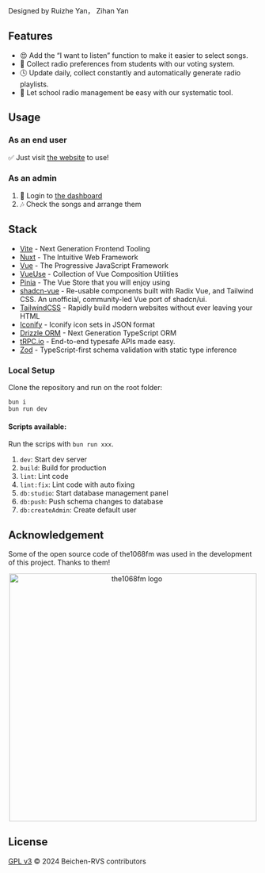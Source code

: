 Designed by Ruizhe Yan， Zihan Yan

## Features
- 😍 Add the “I want to listen” function to make it easier to select songs.
- 🥵 Collect radio preferences from students with our voting system.
- 🕓  Update daily, collect constantly and automatically generate radio playlists.
- 💪 Let school radio management be easy with our systematic tool.

## Usage

### As an end user
✅ Just visit [the website](https://fm.the1068.pictures) to use!

### As an admin
1. 🔐 Login to [the dashboard](https://fm.the1068.pictures/manage)
2. 🎶 Check the songs and arrange them

## Stack

- [Vite](https://vitejs.dev/) - Next Generation Frontend Tooling
- [Nuxt](https://nuxt.com/) - The Intuitive Web Framework
- [Vue](https://vuejs.org/) - The Progressive JavaScript Framework
- [VueUse](https://vueuse.org/) - Collection of Vue Composition Utilities
- [Pinia](https://pinia.vuejs.org/) - The Vue Store that you will enjoy using
- [shadcn-vue](https://www.shadcn-vue.com/) - Re-usable components built with Radix Vue, and Tailwind CSS. An unofficial, community-led Vue port of shadcn/ui.
- [TailwindCSS](https://uno.antfu.me/) - Rapidly build modern websites without ever leaving your HTML
- [Iconify](https://github.com/iconify/icon-sets#iconify-icon-sets-in-json-format) - Iconify icon sets in JSON format
- [Drizzle ORM](https://orm.drizzle.team/) - Next Generation TypeScript ORM
- [tRPC.io](https://trpc.io/) - End-to-end typesafe APIs made easy.
- [Zod](https://zod.dev) - TypeScript-first schema validation with static type inference

### Local Setup

Clone the repository and run on the root folder:

```
bun i
bun run dev
```

#### Scripts available:

Run the scrips with `bun run xxx`.

1. `dev`: Start dev server
2. `build`: Build for production
3. `lint`: Lint code
4. `lint:fix`: Lint code with auto fixing
5. `db:studio`: Start database management panel
6. `db:push`: Push schema changes to database
7. `db:createAdmin`: Create default user

## Acknowledgement

Some of the open source code of the1068fm was used in the development of this project. Thanks to them!

<p align="center">
  <a href="https://github.com/SMS-COSMO/the1068fm" target="_blank" rel="noopener noreferrer">
    <img width="500" src="https://github.com/SMS-COSMO/the1068fm/assets/49156174/d8841777-5784-4db9-b306-bbcc4cc5cf88" alt="the1068fm logo">
  </a>
</p>

## License

[GPL v3](./LICENSE) &copy; 2024 Beichen-RVS contributors
